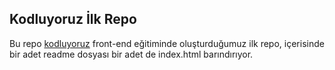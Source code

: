 ## Kodluyoruz İlk Repo
Bu repo [kodluyoruz](https://kodluyoruz.org) front-end eğitiminde oluşturduğumuz ilk repo, içerisinde bir adet readme dosyası bir adet de index.html barındırıyor.